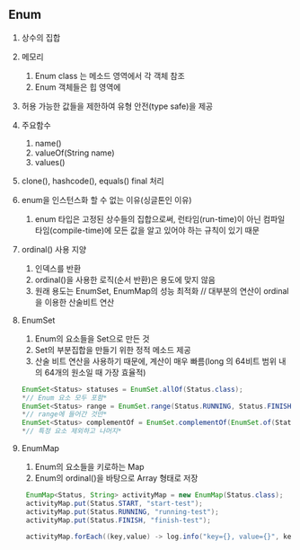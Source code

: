 ## Enum

1. 상수의 집합
2. 메모리
    1. Enum class 는 메소드 영역에서 각 객체 참조
    2. Enum 객체들은 힙 영역에
3. 허용 가능한 값들을 제한하여 유형 안전(type safe)을 제공
4. 주요함수
    1. name()
    2. valueOf(String name)
    3. values()
5. clone(), hashcode(), equals() final 처리
6. enum을 인스턴스화 할 수 없는 이유(싱글톤인 이유)
    1. enum 타입은 고정된 상수들의 집합으로써, 런타임(run-time)이 아닌 컴파일타임(compile-time)에 모든 값을 알고 있어야 하는 규칙이 있기 때문
7. ordinal() 사용 지양
    1. 인덱스를 반환
    2. ordinal()을 사용한 로직(순서 반환)은 용도에 맞지 않음
    3. 원래 용도는 EnumSet, EnumMap의 성능 최적화 // 대부분의 연산이 ordinal을 이용한 산술비트 연산
8. EnumSet
    1. Enum의 요소들을 Set으로 만든 것
    2. Set의 부분집합을 만들기 위한 정적 메소드 제공
    3. 산술 비트 연산을 사용하기 때문에, 계산이 매우 빠름(long 의 64비트 범위 내의 64개의 원소일 때 가장 효율적)

    ```java
    EnumSet<Status> statuses = EnumSet.allOf(Status.class);
    *// Enum 요소 모두 포함*
    EnumSet<Status> range = EnumSet.range(Status.RUNNING, Status.FINISH);
    *// range에 들어간 것만*
    EnumSet<Status> complementOf = EnumSet.complementOf(EnumSet.of(Status.RUNNING, Status.FINISH));
    *// 특정 요소 제외하고 나머지*
    ```

9. EnumMap
    1. Enum의 요소들을 키로하는 Map
    2. Enum의 ordinal()을 바탕으로 Array 형태로 저장

    ```java
     EnumMap<Status, String> activityMap = new EnumMap(Status.class);
     activityMap.put(Status.START, "start-test");
     activityMap.put(Status.RUNNING, "running-test");
     activityMap.put(Status.FINISH, "finish-test");
     
     activityMap.forEach((key,value) -> log.info("key={}, value={}", key, value));
    ```